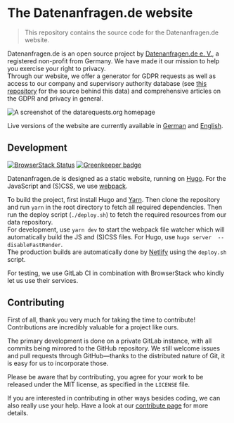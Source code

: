 # The Datenanfragen.de website

> This repository contains the source code for the Datenanfragen.de website.

Datenanfragen.de is an open source project by [Datenanfragen.de e.&nbsp;V.](https://verein.datenanfragen.de), a registered non-profit from Germany. We have made it our mission to help you exercise your right to privacy.  
Through our website, we offer a generator for GDPR requests as well as access to our company and supervisory authority database (see [this repository](https://github.com/datenanfragen/data/) for the source behind this data) and comprehensive articles on the GDPR and privacy in general.

![A screenshot of the datarequests.org homepage](https://static.dacdn.de/other/screenshot-datarequests-home.png)

Live versions of the website are currently available in [German](https://www.datenanfragen.de) and [English](https://www.datarequests.org).

## Development

[![BrowserStack Status](https://www.browserstack.com/automate/badge.svg?badge_key=TmJoNzBKZm1IMjRyWVRWT2RpbDRtcGhqc3lOa0hXQVdvd1hqT1dsZlhlQT0tLW9TT3ZZNDNiNVBuSU9aQStVU3MzU1E9PQ==--4e6977336bc1f79c108463e38b35cf0b3dc54b66)](https://www.browserstack.com/automate/public-build/TmJoNzBKZm1IMjRyWVRWT2RpbDRtcGhqc3lOa0hXQVdvd1hqT1dsZlhlQT0tLW9TT3ZZNDNiNVBuSU9aQStVU3MzU1E9PQ==--4e6977336bc1f79c108463e38b35cf0b3dc54b66) [![Greenkeeper badge](https://badges.greenkeeper.io/datenanfragen/website.svg)](https://greenkeeper.io/)

Datenanfragen.de is designed as a static website, running on [Hugo](https://gohugo.io/). For the JavaScript and (S)CSS, we use [webpack](https://webpack.js.org/).

To build the project, first install Hugo and [Yarn](https://yarnpkg.com). Then clone the repository and run `yarn` in the root directory to fetch all required dependencies. Then run the deploy script (`./deploy.sh`) to fetch the required resources from our data repository.  
For development, use `yarn dev` to start the webpack file watcher which will automatically build the JS and (S)CSS files. For Hugo, use `hugo server  --disableFastRender`.  
The production builds are automatically done by [Netlify](https://www.netlify.com/) using the `deploy.sh` script.

For testing, we use GitLab CI in combination with BrowserStack who kindly let us use their services.

## Contributing

First of all, thank you very much for taking the time to contribute! Contributions are incredibly valuable for a project like ours.

The primary development is done on a private GitLab instance, with all commits being mirrored to the GitHub repository. We still welcome issues and pull requests through GitHub—thanks to the distributed nature of Git, it is easy for us to incorporate those.

Please be aware that by contributing, you agree for your work to be released under the MIT license, as specified in the `LICENSE` file.

If you are interested in contributing in other ways besides coding, we can also really use your help. Have a look at our [contribute page](https://www.datarequests.org/contribute) for more details.

<!-- 
TODO:

* Explain the i18n
* Outsource the part about contributions to a separate `CONTRIUTING`, once there is enough content to justify that
-->
